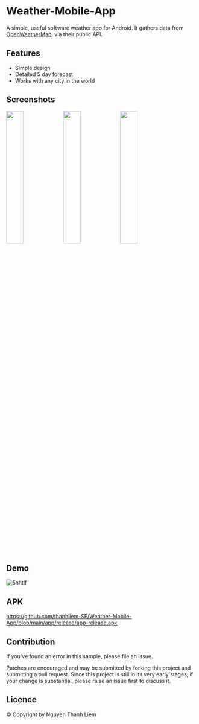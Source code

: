 # Weather-Mobile-App

A simple, useful software weather app for Android. It gathers data from [OpenWeatherMap](https://openweathermap.org/), via their public API.

## Features
* Simple design
* Detailed 5 day forecast
* Works with any city in the world

## Screenshots
<img src="https://user-images.githubusercontent.com/62129407/127867091-eab2ca33-b4e0-4977-952a-216af13b5f51.png" height="30%" width="30%"/><img src="https://user-images.githubusercontent.com/62129407/127866743-86864605-ced4-48d8-a9c8-1e3082307aee.png" height="30%" width="30%"/><img src="https://user-images.githubusercontent.com/62129407/127867246-7773ca68-2a09-4749-aca8-4d104dc58d9f.png" height="30%" width="30%"/>

## Demo
![5hhtlf](https://user-images.githubusercontent.com/62129407/126873866-b04e880d-7b27-4fdc-ac87-77b53ec6f1aa.gif)

## APK
https://github.com/thanhliem-SE/Weather-Mobile-App/blob/main/app/release/app-release.apk

## Contribution
If you've found an error in this sample, please file an issue.

Patches are encouraged and may be submitted by forking this project and submitting a pull request. Since this project is still in its very early stages, if your change is substantial, please raise an issue first to discuss it.

## Licence
© Copyright by Nguyen Thanh Liem
